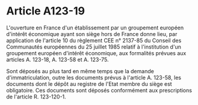 # Article A123-19

L'ouverture en France d'un établissement par un groupement européen d'intérêt économique ayant son siège hors de France donne lieu, par application de l'article 10 du règlement CEE n° 2137-85 du Conseil des Communautés européennes du 25 juillet 1985 relatif à l'institution d'un groupement européen d'intérêt économique, aux formalités prévues aux articles A. 123-18, A. 123-58 et A. 123-75.

Sont déposés au plus tard en même temps que la demande d'immatriculation, outre les documents prévus à l'article A. 123-58, les documents dont le dépôt au registre de l'Etat membre du siège est obligatoire. Ces documents sont déposés conformément aux prescriptions de l'article R. 123-120-1.
